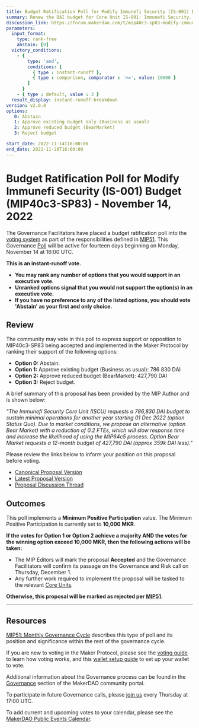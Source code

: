 ```yaml
---
title: Budget Ratification Poll for Modify Immunefi Security (IS-001) Budget (MIP40c3-SP83) - November 14, 2022
summary: Renew the DAI budget for Core Unit IS-001: Immunefi Security.
discussion_link: https://forum.makerdao.com/t/mip40c3-sp83-modify-immunefi-security-core-unit-budget-is-001/18209
parameters:
  input_format:
    type: rank-free
    abstain: [0]
  victory_conditions:
    - {
        type: 'and',
        conditions: [
          { type : instant-runoff },
          { type : comparison, comparator : '>=', value: 10000 }
        ]
      }
    - { type : default, value : 3 }
  result_display: instant-runoff-breakdown
version: v2.0.0
options:
   0: Abstain
   1: Approve existing budget only (Business as usual)
   2: Approve reduced budget (BearMarket)
   3: Reject budget

start_date: 2022-11-14T16:00:00
end_date: 2022-11-28T16:00:00
---
```

# Budget Ratification Poll for Modify Immunefi Security (IS-001) Budget (MIP40c3-SP83) - November 14, 2022

The Governance Facilitators have placed a budget ratification poll into the [voting system](https://vote.makerdao.com/polling) as part of the responsibilities defined in [MIP51](https://mips.makerdao.com/mips/details/MIP51). This Governance [Poll](https://community-development.makerdao.com/en/learn/governance/on-chain-gov) will be active for fourteen days beginning on Monday, November 14 at 16:00 UTC.

**This is an instant-runoff vote.**
- **You may rank any number of options that you would support in an executive vote.**
- **Unranked options signal that you would not support the option(s) in an executive vote.**
- **If you have no preference to any of the listed options, you should vote 'Abstain' as your first and only choice.**

## Review

The community may vote in this poll to express support or opposition to MIP40c3-SP83 being accepted and implemented in the Maker Protocol by ranking their support of the following options:
* **Option 0:** Abstain.
* **Option 1:** Approve existing budget (Business as usual): 786 830 DAI
* **Option 2:** Approve reduced budget (BearMarket): 427,790 DAI
* **Option 3:** Reject budget.

A brief summary of this proposal has been provided by the MIP Author and is shown below:

*"The Immunefi Security Core Unit (ISCU) requests a 786,830 DAI budget to sustain minimal operations for another year starting 01 Dec 2022 (option Status Quo). Due to market conditions, we propose an alternative (option Bear Market) with a reduction of 0.2 FTEs, which will slow response time and increase the likelihood of using the MIP64c5 process. Option Bear Market requests a 12-month budget of 427,790 DAI (approx 359k DAI less)."*

Please review the links below to inform your position on this proposal before voting.
* [Canonical Proposal Version](https://github.com/makerdao/mips/blob/247f11f556ad5b2be78525c7fa6c9966da76ecec/MIP40/MIP40c3-Subproposals/MIP40c3-SP83.md)
* [Latest Proposal Version](https://mips.makerdao.com/mips/details/MIP40c3SP83)
* [Proposal Discussion Thread](https://forum.makerdao.com/t/mip40c3-sp83-modify-immunefi-security-core-unit-budget-is-001/18209)

## Outcomes

This poll implements a **Minimum Positive Participation** value. The Minimum Positive Participation is currently set to **10,000 MKR**.

**If the votes for Option 1 or Option 2 achieve a majority AND the votes for the winning option exceed 10,000 MKR, then the following actions will be taken:**
* The MIP Editors will mark the proposal **Accepted** and the Governance Facilitators will confirm its passage on the Governance and Risk call on Thursday, December 1.
* Any further work required to implement the proposal will be tasked to the relevant [Core Units](https://mips.makerdao.com/mips/details/MIP38#mip38c2-core-unit-state).

**Otherwise, this proposal will be marked as rejected per [MIP51](https://mips.makerdao.com/mips/details/MIP51#mip51c2-ratification-poll).**

---

## Resources

[MIP51: Monthly Governance Cycle](https://mips.makerdao.com/mips/details/MIP51) describes this type of poll and its position and significance within the rest of the governance cycle.

If you are new to voting in the Maker Protocol, please see the [voting guide](https://community-development.makerdao.com/en/learn/governance/how-voting-works/) to learn how voting works, and this [wallet setup guide](https://community-development.makerdao.com/en/learn/governance/voting-setup/) to set up your wallet to vote.

Additional information about the Governance process can be found in the [Governance](https://community-development.makerdao.com/en/learn/governance) section of the MakerDAO community portal.

To participate in future Governance calls, please [join us](https://github.com/makerdao/community/tree/master/governance/governance-and-risk-meetings) every Thursday at 17:00 UTC.

To add current and upcoming votes to your calendar, please see the [MakerDAO Public Events Calendar](https://calendar.google.com/calendar/embed?src=makerdao.com_3efhm2ghipksegl009ktniomdk%40group.calendar.google.com&ctz=UTC&mode=week&showCalendars=0&showPrint=0).
